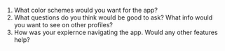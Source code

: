 1. What color schemes would you want for the app?
2. What questions do you think would be good to ask? What info would you want to see on other profiles?
3. How was your expiernce navigating the app. Would any other features help?